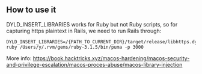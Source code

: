 ## How to use it
DYLD_INSERT_LIBRARIES works for Ruby but not Ruby scripts, so for capturing https plaintext in Rails, we need to run Rails through:

```
DYLD_INSERT_LIBRARIES=/{PATH_TO_CURRENT_DIR}/target/release/libhttps.dylib ruby /Users/y/.rvm/gems/ruby-3.1.5/bin/puma -p 3000
```

More info: https://book.hacktricks.xyz/macos-hardening/macos-security-and-privilege-escalation/macos-proces-abuse/macos-library-injection